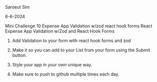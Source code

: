 Saroeut Sim

6-6-2024

Mini Challenge 10 Expense App Validation w/zod react hook forms
React Expense App Validation  w/Zod and React Hook Forms

 1. Add Validation to your form with react hook forms and zod

2. Make it so you can add  to your List from your form using the Submit button.

3. Style your app in your own unique way.

4. Make sure to push to github multiple times each day.

